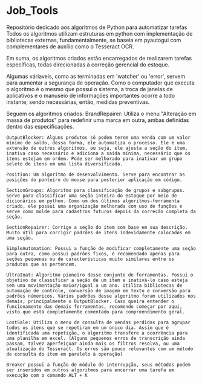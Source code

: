 # Job_Tools
Repositório dedicado aos algoritmos de Python para automatizar tarefas
Todos os algoritmos utilizam estruturas em python com implementação de bibliotecas externas, fundamentalmente, se baseia em pyautogui com complementares de auxílio como o Tesseract OCR.

Em suma, os algoritmos criados estão encarregados de realizarem tarefas específicas, todas direcionadas à correção gerencial do estoque.

Algumas váriaveis, como as terminadas em 'watcher' ou 'error', servem para aumentar a segurança de operação. Como o computador que executa o algoritmo é o mesmo que possui o sistema, a troca de janelas de aplicativos e o manuseio de informações importantes ocorre a todo instante; sendo necessárias, então, medidas preventivas.

Seguem os algoritmos criados:
    BrandRepairer: Utiliza o menu "Alteração em massa de produtos" para redefinir uma marca em outra, ambas definidas dentro das especificações.

    OutputBlocker: Alguns produtos só podem terem uma venda com um valor mínimo de saldo, dessa forma, ele automatiza o processo. Ele é uma extensão de outros algoritmos, ou seja, ele ajusta a seção do item, inativa caso necessário e adiciona a saída mínima, necessário que os itens estejam em ordem. Pode ser melhorado para inativar um grupo seleto de itens em uma lista diversificada.

    Position: Um algoritmo de desenvolvimento. Serve para encontrar as posições do ponteiro do mouse para posterior aplicação em código.

    SectionGroups: Algoritmo para classificação de grupos e subgrupos. Serve para classificar uma seção inteira do estoque por meio de dicionários em python. Como um dos últimos algoritmos-ferramenta criado, ele possui uma organização melhorada com uso de funções e serve como molde para cadastros futuros depois da correção completa da seção.

    SectionRepairer: Corrige a seção do item com base em sua descrição. Muito útil para corrigir padrões de itens indevidamente colocados em uma seção.

    SimpleAutomation: Possui a função de modificar completamente uma seção para outra, como possui padrões fixos, é recomendado apenas para seções pequenas ou de características muito similares entre os produtos que as pertencem.

    UltraInat: Algoritmo pioneiro desse conjunto de ferramentas. Possui o objetivo de classificar a seção de um item e inativá-lo caso esteja sem uma movimentação maior/igual a um ano. Utiliza bibliotecas de automação de controle, conversão de imagem em texto e conversão para padrões númericos. Vários padrões desse algoritmo foram utilizados nos demais, principalmente o OutputBlocker. Caso queira entender o funcionamento das demais ferramentas, recomendo começar por aqui, visto que está completamente comentado para compreendimento geral.

    LostSale: Utiliza o menu de consulta de vendas perdidas para agrupar todos os itens que se repetiram em um único dia. Assim que é identificada uma repetição, o algoritmo transfere a ocorrência para uma planilha em excel. (Alguns pequenos erros de transcrição ainda passam, talvez aperfeiçoar ainda mais os filtros resolva, ou uma atualização do Tesseract. Os erros são pouco relevantes com um método de consulta do item em paralelo à operação)

    Breaker possui a função de módulo de interrupção, seus métodos podem ser inseridos em outros algoritmos para encerrar uma tarefa em execução com o comando ALT + K
